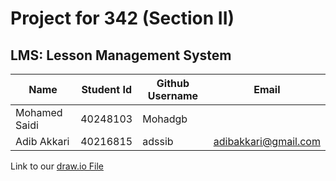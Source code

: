 # Project for 342 (Section II)

## LMS: Lesson Management System
| Name | Student Id| Github Username| Email |  
| ------------- | ------------- | ------------- | ------------- | 
| Mohamed Saidi | 40248103  | Mohadgb | | 
| Adib Akkari   | 40216815  | adssib | adibakkari@gmail.com  | 



Link to our [draw.io File](https://app.diagrams.net/#G1xnho1DK1o_x2cwXJxpKBU8q2oU09bUve#%7B%22pageId%22%3A%22W7YmSZVHcU25yxVrX-4O%22%7D)


